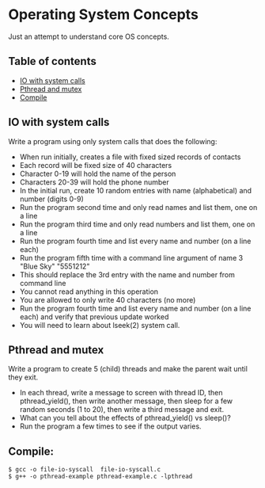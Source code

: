 # Operating System Concepts
Just an attempt to understand core OS concepts.
## Table of contents
* [IO with system calls](#io-with-system-calls)
* [Pthread and mutex](#pthread-and-mutex)
* [Compile](#compile)

## IO with system calls
Write a program using only system calls that does the following:
* When run initially, creates a file with fixed sized records of contacts
* Each record will be fixed size of 40 characters
* Character 0-19 will hold the name of the person
* Characters 20-39 will hold the phone number
* In the initial run, create 10 random entries with name (alphabetical) and number (digits 0-9)
* Run the program second time and only read names and list them, one on a line
* Run the program third time and only read numbers and list them, one on a line
* Run the program fourth time and list every name and number (on a line each)
* Run the program fifth time with a command line argument of name 3 "Blue Sky" "5551212"
* This should replace the 3rd entry with the name and number from command line
* You cannot read anything in this operation
* You are allowed to only write 40 characters (no more)
* Run the program fourth time and list every name and number (on a line each) and verify that previous update worked
* You will need to learn about lseek(2) system call.

## Pthread and mutex
Write a program to create 5 (child) threads and make the parent wait until they exit.
* In each thread, write a message to screen with thread ID, then pthread_yield(), then write another message, then sleep for a few random seconds (1 to 20), then write a third message and exit.
* What can you tell about the effects of pthread_yield() vs sleep()?
* Run the program a few times to see if the output varies.
	
## Compile:

```
$ gcc -o file-io-syscall  file-io-syscall.c
$ g++ -o pthread-example pthread-example.c -lpthread
```
